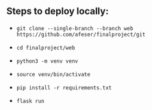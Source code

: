 ## Steps to deploy locally:

* `git clone --single-branch --branch web https://github.com/afeser/finalproject/git`
- `cd finalproject/web`
+ `python3 -m venv venv`
- `source venv/bin/activate`
+ `pip install -r requirements.txt`
* `flask run`
